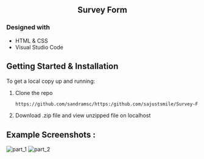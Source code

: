 
<!-- PROJECT TITLE -->

 <h2 2 align="center">
    Survey Form
    <br />
    </h2>


### Designed with

* HTML & CSS
* Visual Studio Code

<!-- GETTING STARTED -->
## Getting Started & Installation

To get a local copy up and running:

1. Clone the repo
   ```sh
   https://github.com/sandramsc/https:/github.com/sajustsmile/Survey-Form--HTML-CSS-work.git
   ```
2. Download .zip file and view unzipped file on localhost

<!-- USAGE EXAMPLES -->
## Example Screenshots :

![part_1](https://user-images.githubusercontent.com/19821445/134342226-8ec5bd78-6850-4505-a698-d8010026a789.JPG)
![part_2](https://user-images.githubusercontent.com/19821445/134342243-5b9e2908-6462-4246-a507-bc24df22e85c.JPG)




